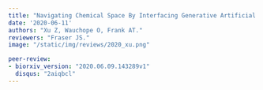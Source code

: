 ```yaml
---
title: "Navigating Chemical Space By Interfacing Generative Artificial Intelligence and Molecular Docking."
date: '2020-06-11'
authors: "Xu Z, Wauchope O, Frank AT."
reviewers: "Fraser JS."
image: "/static/img/reviews/2020_xu.png"

peer-review:
- biorxiv_version: "2020.06.09.143289v1"
  disqus: "2aiqbcl"
---
```

